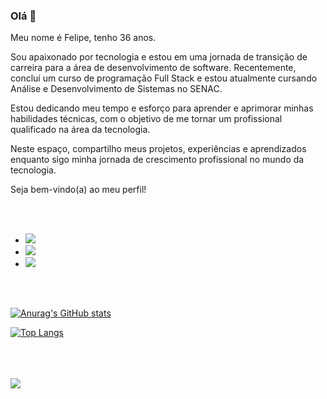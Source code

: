 ### Olá   👋

 Meu nome é Felipe, tenho 36 anos.

Sou apaixonado por tecnologia e estou em uma jornada de transição de carreira para a área de desenvolvimento de software. Recentemente, concluí um curso de programação Full Stack e estou atualmente cursando Análise e Desenvolvimento de Sistemas no SENAC.

Estou dedicando meu tempo e esforço para aprender e aprimorar minhas habilidades técnicas, com o objetivo de me tornar um profissional qualificado na área da tecnologia.

Neste espaço, compartilho meus projetos, experiências e aprendizados enquanto sigo minha jornada de crescimento profissional no mundo da tecnologia.

Seja bem-vindo(a) ao meu perfil!


<br><br>
- <img src= "https://img.shields.io/badge/HTML5-E34F26?style=for-the-badge&logo=html5&logoColor=white" />
 

- <img src= "https://img.shields.io/badge/CSS3-1572B6?style=for-the-badge&logo=css3&logoColor=white" />

- <img src = "https://img.shields.io/badge/JavaScript-F7DF1E?style=for-the-badge&logo=javascript&logoColor=black" />
<br>
<br>




[![Anurag's GitHub stats](https://github-readme-stats.vercel.app/api?username=Felipe3a&theme=highcontrast)](https://github.com/anuraghazra/github-readme-stats)

[![Top Langs](https://github-readme-stats.vercel.app/api/top-langs/?username=Felipe3a&theme=highcontrast  )](https://github.com/anuraghazra/github-readme-stats)

<br>


<br>

<br>

<img src= "https://img.shields.io/badge/LinkedIn-0077B5?style=for-the-badge&logo=linkedin&logoColor=white"/>
